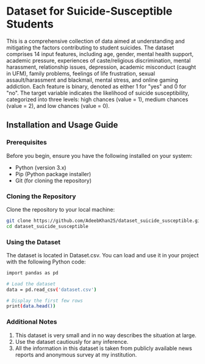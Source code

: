 # Dataset for Suicide-Susceptible Students

This is a comprehensive collection of data aimed at understanding and mitigating the factors contributing to student suicides. 
The dataset comprises 14 input features, including age, gender, mental health support, academic pressure, experiences of caste/religious discrimination, mental harassment, relationship issues, depression, academic misconduct (caught in UFM), family problems, feelings of life frustration, sexual assault/harassment and blackmail, mental stress, and online gaming addiction. Each feature is binary, denoted as either 1 for "yes" and 0 for "no". The target variable indicates the likelihood of suicide susceptibility, categorized into three levels: high chances (value = 1), medium chances (value = 2), and low chances (value = 0).

## Installation and Usage Guide

### Prerequisites

Before you begin, ensure you have the following installed on your system:

- Python (version 3.x)
- Pip (Python package installer)
- Git (for cloning the repository)

### Cloning the Repository

Clone the repository to your local machine:

```bash
git clone https://github.com/AdeebKhan25/dataset_suicide_susceptible.git
cd dataset_suicide_susceptible
```

### Using the Dataset

The dataset is located in Dataset.csv. You can load and use it in your project with the following Python code:

```bash
import pandas as pd

# Load the dataset
data = pd.read_csv('dataset.csv')

# Display the first few rows
print(data.head())
```
### Additional Notes

1. This dataset is very small and in no way describes the situation at large.
2. Use the dataset cautiously for any inference.
3. All the information in this dataset is taken from publicly available news reports and anonymous survey at my institution. 
